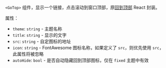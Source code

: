 `<GoTop>` 组件，显示一个链接，点击滚动到窗口顶部，原[回到顶部](http://amazeui.org/widgets/gotop?_ver=2.x) React 封装。

属性：

- `theme`: `string` - 主题名称
- `title`: `string` - 显示的文字
- `src`: `string` - 自定图标的地址
- `icon`: `string` - FontAwesome 图标名称，如果定义了 `src`，则优先使用 `src`，此属性将被忽略
- `autoHide`: `bool` - 是否自动隐藏回到顶部图标，仅在 `fixed` 主题中有效
